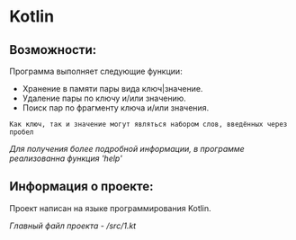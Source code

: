 # Kotlin

Возможности:
-

Программа выполняет следующие функции:
  - Хранение в памяти пары вида ключ|значение.
  - Удаление пары по ключу и/или значению.
  - Поиск пар по фрагменту ключа и/или значения.
  
`Как ключ, так и значение могут являться набором слов, введённых через пробел`
 
 _Для получения более подробной информации, в программе реализованна функция 'help'_

Информация о проекте:
-


Проект написан на языке программирования Kotlin. 

*Главный файл проекта - /src/1.kt*
